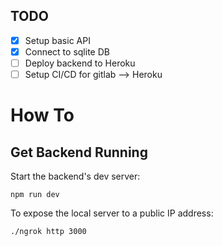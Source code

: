 ## TODO
- [x] Setup basic API
- [x] Connect to sqlite DB
- [ ] Deploy backend to Heroku
- [ ] Setup CI/CD for gitlab --> Heroku

# How To

## Get Backend Running
Start the backend's dev server:
```
npm run dev
```
To expose the local server to a public IP address:
```
./ngrok http 3000
```
 